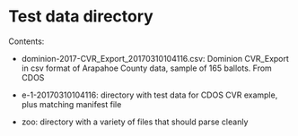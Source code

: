 # Test data directory

Contents:

* dominion-2017-CVR_Export_20170310104116.csv: Dominion CVR_Export in csv format of Arapahoe County data, sample of 165 ballots. From CDOS

* e-1-20170310104116: directory with test data for CDOS CVR example, plus matching manifest file
* zoo: directory with a variety of files that should parse cleanly
